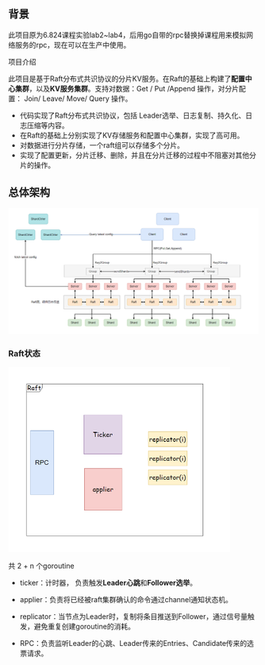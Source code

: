 ## 背景

此项目原为6.824课程实验lab2~lab4，后用go自带的rpc替换掉课程用来模拟网络服务的rpc，现在可以在生产中使用。

项目介绍

此项目是基于Raft分布式共识协议的分片KV服务。在Raft的基础上构建了**配置中心集群**，以及**KV服务集群**。支持对数据：Get / Put /Append 操作，对分片配置： Join/ Leave/ Move/ Query 操作。

- 代码实现了Raft分布式共识协议，包括 Leader选举、日志复制、持久化、日志压缩等内容。
- 在Raft的基础上分别实现了KV存储服务和配置中心集群，实现了高可用。
- 对数据进行分片存储，一个raft组可以存储多个分片。
- 实现了配置更新，分片迁移、删除，并且在分片迁移的过程中不阻塞对其他分片的操作。

## 总体架构

![image-20240219161358187](https://raw.githubusercontent.com/hanzug/images/master/images/image-20240219161358187.png)



### Raft状态

<img src="https://raw.githubusercontent.com/hanzug/images/master/images/image-20240219170359817.png" alt="image-20240219170359817" style="zoom:50%;" />

共 2 + n 个goroutine

- ticker：计时器， 负责触发**Leader心跳**和**Follower选举**。
- applier：负责将已经被raft集群确认的命令通过channel通知状态机。

- replicator：当节点为Leader时，复制将条目推送到Follower，通过信号量触发，避免重复创建goroutine的消耗。
- RPC：负责监听Leader的心跳、Leader传来的Entries、Candidate传来的选票请求。